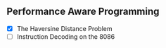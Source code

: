 ## Performance Aware Programming

- [x] The Haversine Distance Problem
- [ ] Instruction Decoding on the 8086
